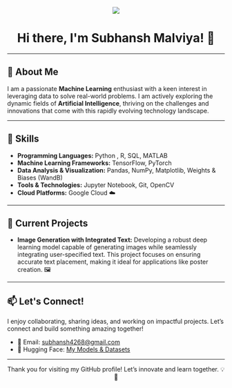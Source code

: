 <p align="center">
    <img src="https://readme-typing-svg.demolab.com/?lines=ASPIRING%20DATA%20SCIENTIST;AI%20RESEARCHER;DEEP%20LEARNING%20PRACTITIONER&font=Fira%20Code&align=center&width=600&height=50&color=FF7L33&vCenter=true&pause=500&size=30" />
</p>

<h1 align="center">Hi there, I'm Subhansh Malviya! 👋</h1>

---

<h2>🚀 About Me</h2>
<p>
    I am a passionate <strong>Machine Learning</strong> enthusiast with a keen interest in leveraging data to solve real-world problems. I am actively exploring the dynamic fields of <strong>Artificial Intelligence</strong>, thriving on the challenges and innovations that come with this rapidly evolving technology landscape. 
</p>

---

<h2>🔧 Skills</h2>
<ul>
    <li><strong>Programming Languages:</strong> Python , R, SQL, MATLAB</li>
    <li><strong>Machine Learning Frameworks:</strong> TensorFlow, PyTorch</li>
    <li><strong>Data Analysis & Visualization:</strong> Pandas, NumPy, Matplotlib, Weights & Biases (WandB)</li>
    <li><strong>Tools & Technologies:</strong> Jupyter Notebook, Git, OpenCV</li>
    <li><strong>Cloud Platforms:</strong> Google Cloud ☁️</li>
</ul>

---

<h2>🌱 Current Projects</h2>
<ul>
    <li><strong>Image Generation with Integrated Text:</strong>  
        Developing a robust deep learning model capable of generating images while seamlessly integrating user-specified text. This project focuses on ensuring accurate text placement, making it ideal for applications like poster creation. 🖼️</li>
</ul>

---

<h2>📫 Let's Connect!</h2>
<p>
    I enjoy collaborating, sharing ideas, and working on impactful projects. Let’s connect and build something amazing together!  
</p>
<ul>
    <li>📧 Email: <a href="mailto:subhansh4268@gmail.com">subhansh4268@gmail.com</a></li>
    <li>🤖 Hugging Face: <a href="https://huggingface.co/Subh775" target="_blank">My Models & Datasets</a></li>
</ul>

---

<p align="center">Thank you for visiting my GitHub profile! Let’s innovate and learn together. 💡🚀</p>
